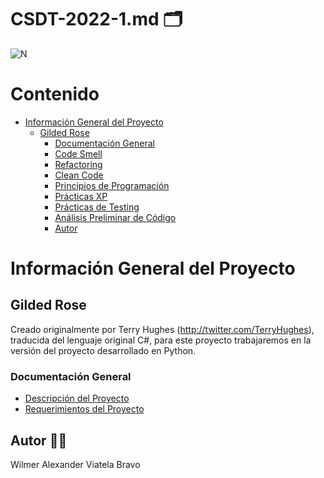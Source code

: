 # CSDT-2022-1.md :card_index_dividers:	

![N](https://escuelaing.s3.amazonaws.com/staging/images/logo-ecijg.width-380.png)

# Contenido
- [Información General del Proyecto](#información-general-del-proyecto)
  * [Gilded Rose](#gilded-rose)
    + [Documentación General](#documentación-general)
    + [Code Smell](https://github.com/alexviatela/GildedRose-Refactoring-Kata/blob/main/readme_files/code_smell%20and%20refactoring.md)
    + [Refactoring](https://github.com/alexviatela/GildedRose-Refactoring-Kata/blob/main/readme_files/code_smell%20and%20refactoring.md)
    + [Clean Code](https://github.com/alexviatela/GildedRose-Refactoring-Kata/blob/main/readme_files/clean%20code%20and%20programming%20principles.md)
    + [Principios de Programación](https://github.com/alexviatela/GildedRose-Refactoring-Kata/blob/main/readme_files/clean%20code%20and%20programming%20principles.md)
    + [Prácticas XP](https://github.com/alexviatela/GildedRose-Refactoring-Kata/blob/main/readme_files/clean%20code%20and%20programming%20principles.md)
    + [Prácticas de Testing](https://github.com/alexviatela/GildedRose-Refactoring-Kata/blob/main/readme_files/testing%20practices.md)
	+ [Análisis Preliminar de Código](https://github.com/alexviatela/GildedRose-Refactoring-Kata/blob/main/readme_files/testing%20practices.md)
    + [Autor](#autor)

# Información General del Proyecto
## Gilded Rose
Creado originalmente por Terry Hughes (http://twitter.com/TerryHughes), traducida del lenguaje original C#, para este proyecto trabajaremos en la versión del proyecto desarrollado en Python.

### Documentación General
* [Descripción del Proyecto](http://iamnotmyself.com/2011/02/14/refactor-this-the-gilded-rose-kata/)
* [Requerimientos del Proyecto](https://github.com/alexviatela/GildedRose-Refactoring-Kata/blob/develop_code_refactoring/GildedRoseRequirements.txt "Requerimientos del Proyecto")






## Autor :man_beard:
Wilmer Alexander Viatela Bravo

